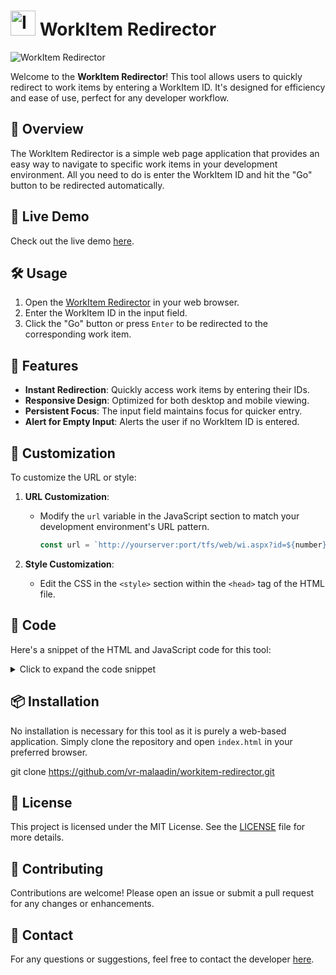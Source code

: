 # <img src="https://encrypted-tbn0.gstatic.com/images?q=tbn:ANd9GcTh8mC7f14ESDFQC0XbM6xcH6wLakU8hythSw&s" alt="Icon" width="40" height="40"> WorkItem Redirector

![WorkItem Redirector](https://img.shields.io/badge/status-published-brightgreen)

Welcome to the **WorkItem Redirector**! This tool allows users to quickly redirect to work items by entering a WorkItem ID. It's designed for efficiency and ease of use, perfect for any developer workflow.

## 📖 Overview

The WorkItem Redirector is a simple web page application that provides an easy way to navigate to specific work items in your development environment. All you need to do is enter the WorkItem ID and hit the "Go" button to be redirected automatically.

## 🚀 Live Demo

Check out the live demo [here](https://vr-malaadin.github.io/workitem-redirector/).

## 🛠️ Usage

1. Open the [WorkItem Redirector](https://vr-malaadin.github.io/workitem-redirector/) in your web browser.
2. Enter the WorkItem ID in the input field.
3. Click the "Go" button or press `Enter` to be redirected to the corresponding work item.

## 🎨 Features

- **Instant Redirection**: Quickly access work items by entering their IDs.
- **Responsive Design**: Optimized for both desktop and mobile viewing.
- **Persistent Focus**: The input field maintains focus for quicker entry.
- **Alert for Empty Input**: Alerts the user if no WorkItem ID is entered.

## 🔧 Customization

To customize the URL or style:

1. **URL Customization**:
   - Modify the `url` variable in the JavaScript section to match your development environment's URL pattern.
     ```javascript
     const url = `http://yourserver:port/tfs/web/wi.aspx?id=${number}`;
     ```

2. **Style Customization**:
   - Edit the CSS in the `<style>` section within the `<head>` tag of the HTML file.

## 📝 Code

Here's a snippet of the HTML and JavaScript code for this tool:

<details>
<summary>Click to expand the code snippet</summary>

```html
<!DOCTYPE html>
<html lang="en">
<head>
    <meta charset="UTF-8">
    <meta name="viewport" content="width=device-width, initial-scale=1.0">
    <title>WorkItem Redirector</title>
    <link rel="icon" type="image/x-icon" href="https://encrypted-tbn0.gstatic.com/images?q=tbn:ANd9GcTh8mC7f14ESDFQC0XbM6xcH6wLakU8hythSw&s">
    <style>
        body {
            font-family: Arial, sans-serif;
            display: flex;
            justify-content: center;
            align-items: center;
            height: 100vh;
            margin: 0;
            background-color: #f0f0f0;
        }
        .container {
            background-color: white;
            padding: 20px;
            border-radius: 10px;
            box-shadow: 0 4px 6px rgba(0, 0, 0, 0.1);
        }
        input {
            font-size: 16px;
            padding: 10px 15px;
            border: none;
            border-radius: 5px;
            outline-color: #1978DD;
            width: 200px;
            position: relative;
        }
        button {
            font-size: 16px;
            padding: 10px 15px;
            cursor: pointer;
            background-color: #007bff;
            color: white;
            border: none;
            border-radius: 5px;
            margin-left: 10px;
        }
        .input-wrapper {
            position: relative;
            display: inline-block;
        }
        .input-wrapper::before {
            content: '';
            position: absolute;
            top: -3px;
            right: -3px;
            bottom: -3px;
            left: -3px;
            background: linear-gradient(45deg, #ff00ff, #00ffff, #ff00ff);
            filter: blur(10px);
            border-radius: 8px;
            z-index: -1;
        }
    </style>
</head>
<body>
    <div class="container">
        <div class="input-wrapper">
            <input type="number" id="workitemID" placeholder="Enter a WorkItem ID" autofocus>
        </div>
        <button onclick="redirect()">Go</button>
    </div>

    <script>
        function redirect() {
            const number = document.getElementById('workitemID').value;
            if (number) {
                const url = `http://developmentvlan:8585/tfs/web/wi.aspx?id=${number}`;
                window.location.href = url;
            } else {
                alert('Please enter a WorkItem ID');
            }
        }

        const input = document.getElementById('workitemID');

        // Keep focus on the input field
        input.addEventListener('blur', function () {
            setTimeout(() => this.focus(), 0);
        });

        input.addEventListener('keyup', function (event) {
            if (event.key === 'Enter') {
                redirect();
            }
        });

        // Ensure focus on page load
        window.onload = function () {
            input.focus();
        }
    </script>
</body>
</html>
```
</details>

## 📦 Installation

No installation is necessary for this tool as it is purely a web-based application. Simply clone the repository and open `index.html` in your preferred browser.

git clone https://github.com/vr-malaadin/workitem-redirector.git


## 📄 License

This project is licensed under the MIT License. See the [LICENSE](LICENSE) file for more details.

## 🤝 Contributing

Contributions are welcome! Please open an issue or submit a pull request for any changes or enhancements.

## 📧 Contact

For any questions or suggestions, feel free to contact the developer [here](mailto:malaadin@vanrise.com).
